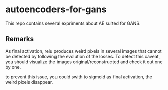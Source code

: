 # autoencoders-for-gans


This repo contains several expriments about AE suited for GANS.

## Remarks

As final activation, relu produces weird pixels in several images that cannot be detected by following the evolution of the losses.
To detect this caveat, you should visualize the images original/reconstructed and check it out one by one.

to prevent this issue, you could swith to sigmoid as final activation, the weird pixels disappear.

